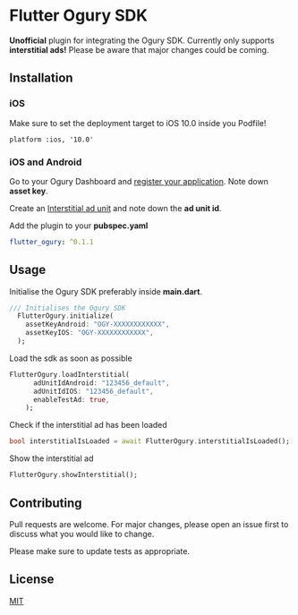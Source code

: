 # Flutter Ogury SDK

**Unofficial** plugin for integrating the Ogury SDK. Currently only supports **interstitial ads!** Please be aware that major changes could be coming.

## Installation

### iOS

Make sure to set the deployment target to iOS 10.0 inside you Podfile!

```pod
platform :ios, '10.0'
```

### iOS and Android

Go to your Ogury Dashboard and [register your application](https://help.publishers.ogury.co/hc/en-us/articles/360023634651-Register-your-Assets#Add%20Android%20Or%20IOS%20app). Note down **asset key**.

Create an [Interstitial ad unit](https://oguryhelp.zendesk.com/hc/en-us/articles/360003462837) and note down the **ad unit id**.


Add the plugin to your **pubspec.yaml**

```yaml
flutter_ogury: ^0.1.1
```

## Usage

Initialise the Ogury SDK preferably inside **main.dart**.
```dart
/// Initialises the Ogury SDK
  FlutterOgury.initialize(
    assetKeyAndroid: "OGY-XXXXXXXXXXXX",
    assetKeyIOS: "OGY-XXXXXXXXXXXX",
  );
```

Load the sdk as soon as possible
```dart
FlutterOgury.loadInterstitial(
      adUnitIdAndroid: "123456_default",
      adUnitIdIOS: "123456_default",
      enableTestAd: true,
    );
```

Check if the interstitial ad has been loaded
```dart
bool interstitialIsLoaded = await FlutterOgury.interstitialIsLoaded();
```

Show the interstitial ad
```dart
FlutterOgury.showInterstitial();
```

## Contributing
Pull requests are welcome. For major changes, please open an issue first to discuss what you would like to change.

Please make sure to update tests as appropriate.

## License
[MIT](https://choosealicense.com/licenses/mit/)